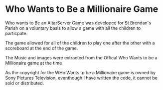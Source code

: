 # Who Wants to Be a Millionaire Game


Who wants to Be an AltarServer Game was developed for St Brendan's Parish on a voluntary basis to allow a game with all the children to particpate.

The game allowed for all of the children to play one after the other with a scoreboard at the end of the game.

The Music and images were extracted from the Offical Who Wants to be a Millionaire game at the time


As the copyright for the WHo Wants to be a Millionaire game is owned by Sony Pictures Television, eventhough I have written the code, it cannot be sold or distributed.
